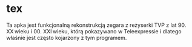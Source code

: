 # tex
Ta apka jest funkcjonalną rekonstrukcją zegara z reżyserki TVP z lat 90. XX wieku i 00. XXI wieku, którą pokazywano w Teleexpressie i dlatego właśnie jest często kojarzony z tym programem. 
